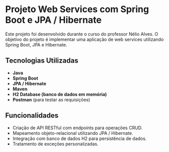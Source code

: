 # Projeto Web Services com Spring Boot e JPA / Hibernate

Este projeto foi desenvolvido durante o curso do professor Nélio Alves. O objetivo do projeto é implementar uma aplicação de web services utilizando Spring Boot, JPA e Hibernate.

## Tecnologias Utilizadas
- **Java**
- **Spring Boot**
- **JPA / Hibernate**
- **Maven**
- **H2 Database (banco de dados em memória)**
- **Postman** (para testar as requisições)

## Funcionalidades
- Criação de API RESTful com endpoints para operações CRUD.
- Mapeamento objeto-relacional utilizando JPA / Hibernate.
- Integração com banco de dados H2 para persistência de dados.
- Tratamento de exceções personalizadas.

